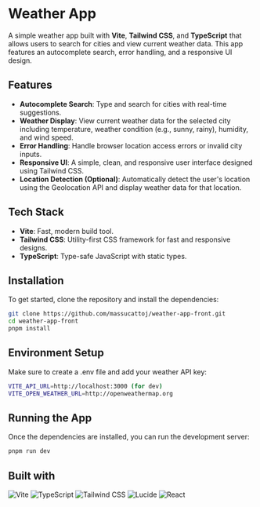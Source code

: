 # Weather App

A simple weather app built with **Vite**, **Tailwind CSS**, and **TypeScript** that allows users to search for cities and view current weather data. This app features an autocomplete search, error handling, and a responsive UI design.

## Features

- **Autocomplete Search**: Type and search for cities with real-time suggestions.
- **Weather Display**: View current weather data for the selected city including temperature, weather condition (e.g., sunny, rainy), humidity, and wind speed.
- **Error Handling**: Handle browser location access errors or invalid city inputs.
- **Responsive UI**: A simple, clean, and responsive user interface designed using Tailwind CSS.
- **Location Detection (Optional)**: Automatically detect the user's location using the Geolocation API and display weather data for that location.

## Tech Stack

- **Vite**: Fast, modern build tool.
- **Tailwind CSS**: Utility-first CSS framework for fast and responsive designs.
- **TypeScript**: Type-safe JavaScript with static types.


## Installation

To get started, clone the repository and install the dependencies:

```bash
git clone https://github.com/massucattoj/weather-app-front.git
cd weather-app-front
pnpm install
```

## Environment Setup

Make sure to create a .env file and add your weather API key:

```bash
VITE_API_URL=http://localhost:3000 (for dev)
VITE_OPEN_WEATHER_URL=http://openweathermap.org
```

## Running the App

Once the dependencies are installed, you can run the development server:

```bash
pnpm run dev
```

## Built with
![Vite](https://img.shields.io/badge/Vite-646CFF?style=for-the-badge&logo=Vite&logoColor=white)
![TypeScript](https://img.shields.io/badge/typescript-007ACC?logo=typescript&logoColor=white)
![Tailwind CSS](https://img.shields.io/badge/Tailwind_CSS-grey?style=for-the-badge&logo=tailwind-css&logoColor=38B2AC)
![Lucide](https://img.shields.io/static/v1?style=for-the-badge&message=Lucide&color=F56565&logo=Lucide&logoColor=FFFFFF&label=)
![React](https://img.shields.io/badge/-ReactJs-61DAFB?logo=react&logoColor=white&style=for-the-badge)